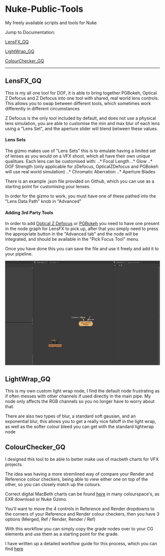 # Nuke-Public-Tools
My freely available scripts and tools for Nuke


Jump to Documentation:

[LensFX_GQ](https://github.com/gquelch/Nuke-Public-Gizmos#lensfx_gq)

[LightWrap_GQ](https://github.com/gquelch/Nuke-Public-Gizmos#lightwrap_gq)

[ColourChecker_GQ](https://github.com/gquelch/Nuke-Public-Gizmos#colourchecker_gq)

---

## LensFX_GQ

This is my all one tool for DOF, it is able to bring together PGBokeh, Optical Z Defocus and Z Defocus into one tool with shared, real world lens controls. This allows you to swap between different tools, which sometimes work differently in different circumstances

Z Defocus is the only tool included by default, and does not use a physical lens simulation, you are able to customise the min and max blur of each lens using a "Lens Set", and the aperture slider will blend between these values.

#### Lens Sets

The gizmo makes use of "Lens Sets" this is to emulate having a limited set of lenses as you would on a VFX shoot, which all have their own unique qualitues. Each lens can be customised with:
..* Focal Length
..* Glow
..* DOF Strength (only applicable for zDefocus, OpticalZDefocus and PGBokeh will use real world simulation)
..* Chromatic Aberration
..* Aperture Blades

There is an example .json file provided on Github, which you can use as a starting point for customising your lenses.

In order for the gizmo to work, you must have one of these pathed into the "Lens Data Path" knob in "Advanced"

#### Adding 3rd Party Tools
In order to add [Optical Z Defocus](https://gist.github.com/jedypod/50a3b68f9b5bbe487e1a) or [PGBokeh](https://peregrinelabs.com/bokeh/) you need to have one present in the node graph for LensFX to pick up, after that you simply need to press the appropriate button in the "Advanced tab" and the node will be integrated, and should be available in the "Pick Focus Tool" menu.

Once you have done this you can save the file and use it freely and add it to your pipeline.

![Add 3rd Party DOF Tools](./documentationGifs/addOpticalZdefocus.gif)

## LightWrap_GQ

This is my own custom light wrap node, I find the default node frustrating as if often messes with other channels if used directly in the main pipe. My node only affects the RGB channels so you no longer have to worry about that.

There are also two types of blur, a standard soft gausian, and an exponential blur, this allows you to get a really nice falloff in the light wrap, as well as the softer colour bleed you can get with the standard lightwrap node

## ColourChecker_GQ

I designed this tool to be able to better make use of macbeth charts for VFX projects.

The idea was having a more stremlined way of compare your Render and Reference colour checkers, being able to view either one on top of the other, so you can closely match up the colours.

Correct digital MacBeth charts can be found [here](http://www.nukepedia.com/gizmos/draw/x-rite-colorchecker-classic-2005-gretagmacbeth) in many colourspace's, as EXR download or Nuke Gzimo.

You'll want to move the 4 controls in Reference and Render dropdowns to the corners of your Reference and Render colour checkers, then you have 3 options (Merged, Ref / Render, Render / Ref)

With this workflow you can simply copy the grade nodes over to your CG elements and use them as a starting point for the grade.

I have written up a detailed workflow guide for this process, which you can find [here](https://gquelch.github.io/2020/05/14/Colour-Checker-Nuke-Workflow-d6e754f150584b09ba230bf43706539d/)
